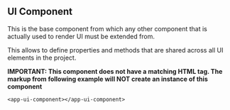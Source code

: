 ## UI Component

This is the base component from which any other component that is actually used to render UI
must be extended from.

This allows to define properties and methods that are shared across all UI elements in the project.

**IMPORTANT: This component does not have a matching HTML tag. 
The markup from following example will NOT create an instance of this component**

```
<app-ui-component></app-ui-component>
```